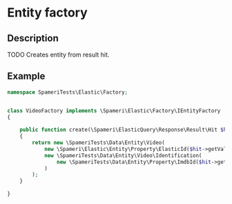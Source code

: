 # Entity factory

## Description
TODO
Creates entity from result hit.

## Example
```php
namespace SpameriTests\Elastic\Factory;


class VideoFactory implements \Spameri\Elastic\Factory\IEntityFactory
{
	
	public function create(\Spameri\ElasticQuery\Response\Result\Hit $hit)
	{
		return new \SpameriTests\Data\Entity\Video(
			new \Spameri\Elastic\Entity\Property\ElasticId($hit->getValue('id')),
			new \SpameriTests\Data\Entity\Video\Identification(
				new \SpameriTests\Data\Entity\Property\ImdbId($hit->getValue('identification.imdb'))
			)
		);
	}
	
}
```
